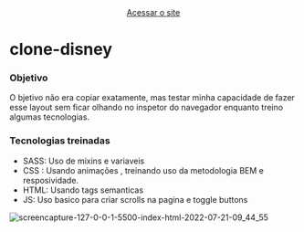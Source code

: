 <div align="center"> <a href="https://carloslimasouza.github.io/clone-disney/">Acessar o site</a> </div>

# clone-disney 
### Objetivo 

O bjetivo não era copiar exatamente, mas testar minha capacidade de fazer esse layout sem ficar olhando no inspetor do navegador enquanto treino algumas tecnologias.

### Tecnologias treinadas
+ SASS: Uso de mixins e variaveis
+ CSS : Usando animações , treinando uso da metodologia BEM e resposividade. 
+ HTML: Usando tags semanticas
+ JS: Uso basico para criar scrolls na pagina e toggle buttons





![screencapture-127-0-0-1-5500-index-html-2022-07-21-09_44_55](https://user-images.githubusercontent.com/108387463/180216628-6aef530d-01f4-4d5e-83d7-ed4c4a091b7d.jpg)
